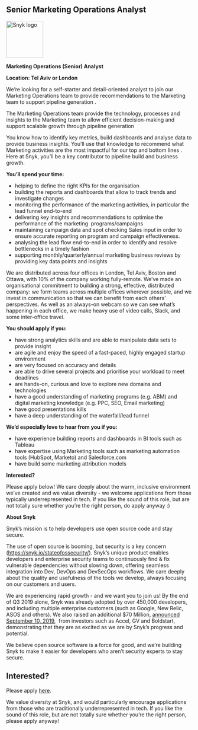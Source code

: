 Senior Marketing Operations Analyst
---

<img src="https://res.cloudinary.com/snyk/image/upload/v1537345894/press-kit/brand/logo-black.png" width="100" alt="Snyk logo" />

<p><strong>Marketing Operations (Senior) Analyst</strong></p>
<p><strong>Location: </strong><strong>Tel Aviv or London</strong></p>
<p><span style="font-weight: 400;">We’re looking for a </span><span style="font-weight: 400;">self-starter and detail-oriented analyst </span><span style="font-weight: 400;">to join our </span><span style="font-weight: 400;">Marketing Operations</span><span style="font-weight: 400;"> team to</span><span style="font-weight: 400;"> provide recommendations to the Marketing team to support pipeline generation</span> <span style="font-weight: 400;">.</span></p>
<p><span style="font-weight: 400;">The Marketing Operations team provide the technology, processes and insights to the Marketing team to allow efficient decision-making and support scalable growth through pipeline generation </span></p>
<p><span style="font-weight: 400;">You know how to </span><span style="font-weight: 400;">identify key metrics, build dashboards and analyse data to provide business insights</span><span style="font-weight: 400;">. You’ll use that knowledge to </span><span style="font-weight: 400;">recommend what Marketing activities are the most impactful for our top and bottom lines </span><span style="font-weight: 400;">. Here at Snyk, you’ll </span><span style="font-weight: 400;">be a key contributor to pipeline build and business growth.</span><span style="font-weight: 400;"> </span></p>
<p><strong>You’ll spend your time:</strong></p>
<ul>
<li style="font-weight: 400;"><span style="font-weight: 400;">helping to define the right KPIs for the organisation</span></li>
<li style="font-weight: 400;"><span style="font-weight: 400;">building the reports and dashboards that allow to track trends and investigate changes</span></li>
<li style="font-weight: 400;"><span style="font-weight: 400;">monitoring the performance of the marketing activities, in particular the lead funnel end-to-end</span></li>
<li style="font-weight: 400;"><span style="font-weight: 400;">delivering key insights and recommendations to optimise the performance of the marketing  programs/campaigns</span></li>
<li style="font-weight: 400;"><span style="font-weight: 400;">maintaining campaign data and spot checking Sales input in order to ensure accurate reporting on program and campaign effectiveness</span><span style="font-weight: 400;">.</span></li>
<li style="font-weight: 400;"><span style="font-weight: 400;">analysing the lead flow end-to-end in order to identify and resolve bottlenecks in a timely fashion</span></li>
<li style="font-weight: 400;"><span style="font-weight: 400;">supporting monthly/quarterly/annual marketing business reviews by providing key data points and insights</span></li>
</ul>
<p><span style="font-weight: 400;">We are distributed across four offices in London, Tel Aviv, Boston and Ottawa, with 10% of the company working fully-remote. We’ve made an organisational commitment to building a strong, effective, distributed company: we form teams across multiple offices wherever possible, and we invest in communication so that we can benefit from each others’ perspectives. As well as an always-on webcam so we can see what’s happening in each office, we make heavy use of video calls, Slack, and some inter-office travel.</span></p>
<p><strong>You should apply if you:</strong></p>
<ul>
<li><span style="font-weight: 400;">have strong analytics skills and are able to manipulate data sets to provide insight </span></li>
<li style="font-weight: 400;"><span style="font-weight: 400;">are agile and enjoy the speed of a fast-paced, highly engaged startup environment</span></li>
<li style="font-weight: 400;"><span style="font-weight: 400;">are very focused on accuracy and details</span></li>
<li style="font-weight: 400;"><span style="font-weight: 400;">are able to drive several projects and prioritise your workload to meet deadlines   </span></li>
<li style="font-weight: 400;"><span style="font-weight: 400;">are hands-on, curious and love to explore new domains and technologies</span></li>
<li style="font-weight: 400;"><span style="font-weight: 400;">have a good understanding of marketing programs (e.g. ABM) and digital marketing knowledge (e.g. PPC, SEO, Email marketing)</span></li>
<li style="font-weight: 400;"><span style="font-weight: 400;">have good presentations kills</span></li>
<li style="font-weight: 400;"><span style="font-weight: 400;">have a deep understanding of the waterfall/lead funnel</span></li>
</ul>
<p><strong>We’d especially love to hear from you if you:</strong></p>
<ul>
<li style="font-weight: 400;"><span style="font-weight: 400;">have experience building reports and dashboards in BI tools such as Tableau</span></li>
<li style="font-weight: 400;"><span style="font-weight: 400;">have expertise using Marketing tools such as marketing automation tools (HubSpot, Marketo) and Salesforce.com</span></li>
<li style="font-weight: 400;"><span style="font-weight: 400;">have build some marketing attribution models </span></li>
</ul>
<p><strong>Interested?</strong></p>
<p><span style="font-weight: 400;">Please apply below! We care deeply about the warm, inclusive environment we’ve created and we value diversity - we welcome applications from those typically underrepresented in tech. If you like the sound of this role, but are not totally sure whether you’re the right person, do apply anyway :)</span></p>
<p><strong>About Snyk</strong></p>
<p><span style="font-weight: 400;">Snyk’s mission is to help developers use open source code and stay secure. </span></p>
<p><span style="font-weight: 400;">The use of open source is booming, but security is a key concern (</span><a href="https://snyk.io/stateofossecurity/"><span style="font-weight: 400;">https://snyk.io/stateofossecurity/</span></a><span style="font-weight: 400;">). Snyk’s unique product enables developers and enterprise security teams to continuously find &amp; fix vulnerable dependencies without slowing down, offering seamless integration into Dev, DevOps and DevSecOps workflows. </span><span style="font-weight: 400;">We care deeply about the quality and usefulness of the tools we develop, always focusing on our customers and users. </span></p>
<p><span style="font-weight: 400;">We are experiencing rapid growth - and we want you to join us! By the end of Q3 2019 alone, Snyk was already adopted by over 450,000 developers, and including multiple enterprise customers (such as Google, New Relic, ASOS and others). </span><span style="font-weight: 400;">We also raised an additional $70 Million, </span><a href="https://en.globes.co.il/en/article-open-source-security-platform-snyk-raises-70m-1001300189"><span style="font-weight: 400;">announced September 10, 2019</span></a><span style="font-weight: 400;">,  from investors such as Accel, GV and Boldstart, demonstrating that they are as excited as we are by Snyk’s progress and potential</span><span style="font-weight: 400;">.</span></p>
<p><span style="font-weight: 400;">We believe open source software is a force for good, and we’re building Snyk to make it easier for developers who aren’t security experts to stay secure.</span></p>

Interested?
---

Please apply [here](https://boards.greenhouse.io/snyk/jobs/4567550002#app).

We value diversity at Snyk, and would particularly encourage applications from those who are traditionally underrepresented in tech.
If you like the sound of this role, but are not totally sure whether you’re the right person, please apply anyway!
